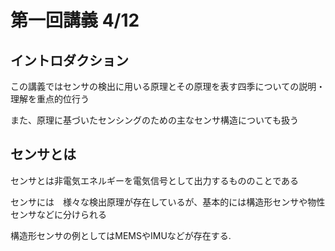 # 第一回講義 4/12

## イントロダクション

この講義ではセンサの検出に用いる原理とその原理を表す四季についての説明・理解を重点的位行う

また、原理に基づいたセンシングのための主なセンサ構造についても扱う

## センサとは

センサとは非電気エネルギーを電気信号として出力するもののことである

センサには　様々な検出原理が存在しているが、基本的には構造形センサや物性センサなどに分けられる

構造形センサの例としてはMEMSやIMUなどが存在する.

